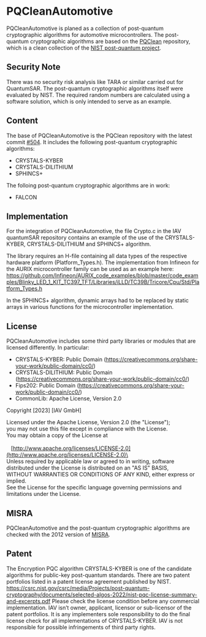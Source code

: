 # PQCleanAutomotive
PQCleanAutomotive is planed as a collection of post-quantum cryptographic algorithms for automotive microcontrollers. The post-quantum cryptographic algorithms are based on the [PQClean](https://github.com/PQClean/PQClean) repository, which is a clean collection of the [NIST post-quantum project](https://csrc.nist.gov/projects/post-quantum-cryptography).

## Security Note
There was no security risk analysis like TARA or similar carried out for QuantumSAR. The post-quantum cryptographic algorithms itself were evaluated by NIST.
The required random numbers are calculated using a software solution, which is only intended to serve as an example.

## Content
The base of PQCleanAutomotive is the PQClean repository with the latest commit [#504](https://github.com/PQClean/PQClean/commit/fb003a2a625c49f3090eec546b2383dcfa2c75d8). It includes the following post-quantum cryptographic algorithms:

* CRYSTALS-KYBER
* CRYSTALS-DILITHIUM
* SPHINCS+

The folloing post-quantum cryptographic algorithms are in work:

* FALCON

## Implementation
For the integration of PQCleanAutomotive, the file Crypto.c in the IAV quantumSAR repository contains an example of the use of the CRYSTALS-KYBER, CRYSTALS-DILITHIUM and SPHINCS+ algorithm.

The library requires an H-file containing all data types of the respective hardware platform (Platform_Types.h). The implementation from Infineon for the AURIX microcontroller family can be used as an example here: https://github.com/Infineon/AURIX_code_examples/blob/master/code_examples/Blinky_LED_1_KIT_TC397_TFT/Libraries/iLLD/TC39B/Tricore/Cpu/Std/Platform_Types.h

In the SPHINCS+ algorithm, dynamic arrays had to be replaced by static arrays in various functions for the microcontroller implementation.

## License
PQCleanAutomotive includes some third party libraries or modules that are licensed differently. In particular:

* CRYSTALS-KYBER: Public Domain (https://creativecommons.org/share-your-work/public-domain/cc0/)
* CRYSTALS-DILITHIUM: Public Domain (https://creativecommons.org/share-your-work/public-domain/cc0/)
* Fips202: Public Domain (https://creativecommons.org/share-your-work/public-domain/cc0/)
* CommonLib: Apache License, Version 2.0

Copyright [2023] [IAV GmbH]

Licensed under the Apache License, Version 2.0 (the "License");\
you may not use this file except in compliance with the License.\
You may obtain a copy of the License at\
\
&nbsp;&nbsp;&nbsp;[http://www.apache.org/licenses/LICENSE-2.0](http://www.apache.org/licenses/LICENSE-2.0)\
\
Unless required by applicable law or agreed to in writing, software\
distributed under the License is distributed on an "AS IS" BASIS,\
WITHOUT WARRANTIES OR CONDITIONS OF ANY KIND, either express or implied.\
See the License for the specific language governing permissions and\
limitations under the License.

## MISRA
PQCleanAutomotive and the post-quantum cryptographic algorithms are checked with the 2012 version of [MISRA](https://misra.org.uk/app/uploads/2021/06/MISRA-C-2012-Permits-First-Edition.pdf).

## Patent
The Encryption PQC algorithm CRYSTALS-KYBER is one of the candidate algorithms for public-key post-quantum standards. There are two patent portfolios listed in a patent license agreement published by NIST.  
https://csrc.nist.gov/csrc/media/Projects/post-quantum-cryptography/documents/selected-algos-2022/nist-pqc-license-summary-and-excerpts.pdf
Please check the license condition before any commercial implementation. IAV isn’t owner, applicant, licensor or sub-licensor of the patent portfolios. It is any implementers sole responsibility to do the final license check for all implementations of CRYSTALS-KYBER. IAV is not responsible for possible infringements of third party rights.
